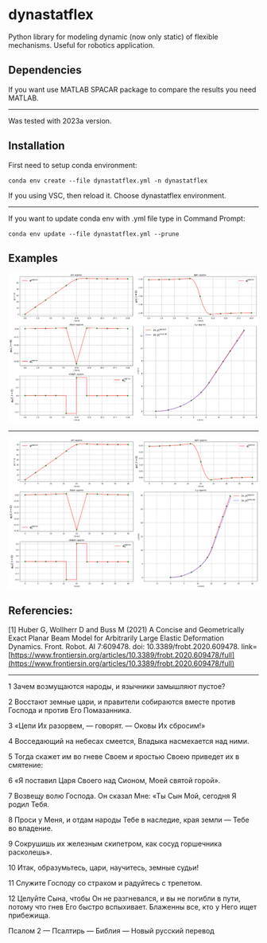 # dynastatflex
Python library for modeling dynamic (now only static) of flexible mechanisms. Useful for robotics application.

## Dependencies
If you want use MATLAB SPACAR package to compare the results you need MATLAB. 
- - - -
Was tested with 2023a version.

## Installation
First need to setup conda environment:
```
conda env create --file dynastatflex.yml -n dynastatflex
```
If you using VSC, then reload it. Choose dynastatflex environment.
- - - - 
If you want to update conda env with .yml file type in Command Prompt:
```
conda env update --file dynastatflex.yml --prune
```
## Examples
![alt text](images/momentcenterbeam_SPACARmatch.png)
- - - -
![alt text](images/momentcenterbeam_SPACARmatch2.png)

## Referencies:
[1] Huber G, Wollherr D and Buss M (2021) A Concise and Geometrically Exact Planar Beam Model for Arbitrarily Large Elastic Deformation Dynamics. Front. Robot. AI 7:609478. doi: 10.3389/frobt.2020.609478. link=[https://www.frontiersin.org/articles/10.3389/frobt.2020.609478/full](https://www.frontiersin.org/articles/10.3389/frobt.2020.609478/full)
- - - -
1 Зачем возмущаются народы, и язычники замышляют пустое?

2 Восстают земные цари, и правители собираются вместе против Господа и против Его Помазанника.

3 «Цепи Их разорвем, — говорят. — Оковы Их сбросим!»

4 Восседающий на небесах смеется, Владыка насмехается над ними.

5 Тогда скажет им во гневе Своем и яростью Своею приведет их в смятение:

6 «Я поставил Царя Своего над Сионом, Моей святой горой».

7 Возвещу волю Господа.
Он сказал Мне: «Ты Сын Мой, сегодня Я родил Тебя.

8 Проси у Меня, и отдам народы Тебе в наследие, края земли — Тебе во владение.

9 Сокрушишь их железным скипетром, как сосуд горшечника расколешь».

10 Итак, образумьтесь, цари, научитесь, земные судьи!

11 Служите Господу со страхом и радуйтесь с трепетом.

12 Целуйте Сына, чтобы Он не разгневался, и вы не погибли в пути, потому что гнев Его быстро вспыхивает. Блаженны все, кто у Него ищет прибежища.

Псалом 2 — Псалтирь — Библия — Новый русский перевод
